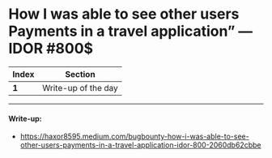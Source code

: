 # How I was able to see other users Payments in a travel application” — IDOR #800$

Index | Section
--- | ---
**1** | Write-up of the day

___


#### Write-up: 

* https://haxor8595.medium.com/bugbounty-how-i-was-able-to-see-other-users-payments-in-a-travel-application-idor-800-2060db62cbbe
